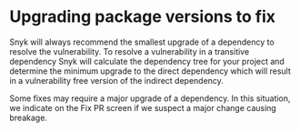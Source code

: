 # Upgrading package versions to fix

Snyk will always recommend the smallest upgrade of a dependency to resolve the vulnerability. To resolve a vulnerability in a transitive dependency Snyk will calculate the dependency tree for your project and determine the minimum upgrade to the direct dependency which will result in a vulnerability free version of the indirect dependency.

Some fixes may require a major upgrade of a dependency. In this situation, we indicate on the Fix PR screen if we suspect a major change causing breakage.

